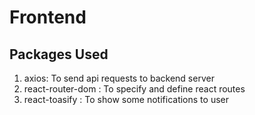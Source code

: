 # Frontend

## Packages Used

1. axios: To send api requests to backend server
2. react-router-dom : To specify and define react routes
3. react-toasify : To show some notifications to user
